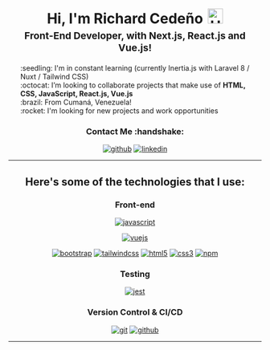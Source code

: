   <h1 style="text-align: center;margin-bottom: 5px;">Hi, I'm Richard Cedeño<img src="https://raw.githubusercontent.com/iampavangandhi/iampavangandhi/master/gifs/Hi.gif" alt="Hi" style="width: 30px;margin-left: 10px;"></h1>
<h3 style="font-size: 1.2rem; text-align: center;margin: 0 0 20px 0;">Front-End Developer, with Next.js, React.js and Vue.js!</h3>
<ul style="list-style: none;">
<li>:seedling: I'm in constant learning (currently Inertia.js with Laravel 8 / Nuxt / Tailwind CSS)</li>
<li>:octocat: I’m looking to collaborate projects that make use of <strong>HTML, CSS, JavaScript, React.js, Vue.js</strong></li>
<li>:brazil: From Cumaná, Venezuela!</li>
<li>:rocket: I'm looking for new projects and work opportunities</li>
</ul>
<div align="center">
<h3>Contact Me :handshake:</h3>
<a href="https://github.com/richardjcc-dev" target="_blank"><img src="https://img.shields.io/badge/-Richard_Cedeño-black?logo=github&amp;style=flat-square" alt="github"></a>
<a href="www.linkedin.com/in/richard-cedeño-b6b886345" target="_blank"><img src="https://img.shields.io/badge/-Richard_Cedeño-blue?logo=linkedin&amp;style=flat-square" alt="linkedin"></a>
</div>
<hr>
<div align="center">
<h2>Here's some of the technologies that I use:</h2>
<h3>Front-end</h3>
<a href="https://developer.mozilla.org/en-US/docs/Web/JavaScript" target="_blank"><img src="https://img.shields.io/badge/JavaScript-white.svg?style=for-the-badge&amp;logo=javascript&amp;logoColor=#F7DF1E" alt="javascript"></a></p>
<a href="https://vuejs.org/" target="_blank"><img src="https://img.shields.io/badge/-Vue.js-white?logo=vuedotjs&amp;style=for-the-badge" alt="vuejs"></a>
<p><a href="https://getbootstrap.com/" target="_blank"><img src="https://img.shields.io/badge/-Bootstrap-white?logo=bootstrap&amp;logoColor=7952B3&amp;style=for-the-badge" alt="bootstrap"></a>
<a href="https://tailwindcss.com/" target="_blank"><img src="https://img.shields.io/badge/-tailwind css*-white?logo=tailwindcss&amp;logoColor=06B6D4&amp;style=for-the-badge" alt="tailwindcss"></a>
<a href="https://html.spec.whatwg.org/multipage/" target="_blank"><img src="https://img.shields.io/badge/-HTML-white?logo=html5&amp;style=for-the-badge" alt="html5"></a>
<a href="https://www.w3.org/Style/CSS" target="_blank"><img src="https://img.shields.io/badge/-CSS-white?logo=css3&amp;logoColor=1572B6&amp;style=for-the-badge" alt="css3"></a>
<a href="https://www.npmjs.com/" target="_blank"><img src="https://img.shields.io/badge/-npm-white?logo=npm&amp;logoColor=CB3837&amp;style=for-the-badge" alt="npm"></a>
<h3>Testing</h3>
<a href="https://jestjs.io/" target="_blank"><img src="https://img.shields.io/badge/-jest*-white?logo=jest&amp;logoColor=C21325&amp;style=for-the-badge" alt="jest"></a></p>
<h3>Version Control &amp; CI/CD</h3>
<a href="https://git-scm.com/" target="_blank"><img src="https://img.shields.io/badge/-git-white?logo=git&amp;logoColor=F05032&amp;style=for-the-badge" alt="git"></a>
<a href="https://github.com/" target="_blank"><img src="https://img.shields.io/badge/-github-white?logo=github&amp;logoColor=181717&amp;style=for-the-badge" alt="github"></a>
</div>
<hr>
<div align="center">
<p><img src="https://komarev.com/ghpvc/?username=garbinmarcelo&amp;style=flat-square" alt=""></p>
</div>
